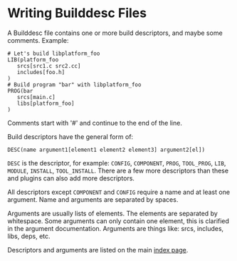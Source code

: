 # Writing Builddesc Files

A Builddesc file contains one or more build descriptors, and maybe some
comments. Example:

    # Let's build libplatform_foo
    LIB(platform_foo
       srcs[src1.c src2.cc]
       includes[foo.h]
    )
    # Build program "bar" with libplatform_foo
    PROG(bar
       srcs[main.c]
       libs[platform_foo]
    )

Comments start with '#' and continue to the end of the line.

Build descriptors have the general form of:

    DESC(name argument1[element1 element2 element3] argument2[el])

`DESC` is the descriptor, for example: `CONFIG`, `COMPONENT`, `PROG`,
`TOOL_PROG`, `LIB`, `MODULE`, `INSTALL`, `TOOL_INSTALL`.
There are a few more descriptors than these and plugins can also add more
descriptors.

All descriptors except `COMPONENT` and `CONFIG` require a name and at least one
argument. Name and arguments are separated by spaces.

Arguments are usually lists of elements. The elements are separated by
whitespace. Some arguments can only contain one element, this is clarified
in the argument documentation. Arguments are things like: srcs, includes, libs,
deps, etc.

Descriptors and arguments are listed on the main [index page](index.md).
